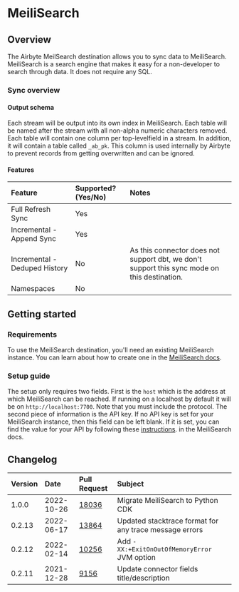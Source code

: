 # MeiliSearch

## Overview

The Airbyte MeilSearch destination allows you to sync data to MeiliSearch. MeiliSearch is a search engine that makes it easy for a non-developer to search through data. It does not require any SQL.

### Sync overview

#### Output schema

Each stream will be output into its own index in MeiliSearch. Each table will be named after the stream with all non-alpha numeric characters removed. Each table will contain one column per top-levelfield in a stream. In addition, it will contain a table called `_ab_pk`. This column is used internally by Airbyte to prevent records from getting overwritten and can be ignored.

#### Features

| Feature | Supported?\(Yes/No\) | Notes |
| :--- | :--- | :--- |
| Full Refresh Sync | Yes |  |
| Incremental - Append Sync | Yes |  |
| Incremental - Deduped History | No | As this connector does not support dbt, we don't support this sync mode on this destination. |
| Namespaces | No |  |

## Getting started

### Requirements

To use the MeiliSearch destination, you'll need an existing MeiliSearch instance. You can learn about how to create one in the [MeiliSearch docs](https://www.meilisearch.com/docs/learn/getting_started/installation).

### Setup guide

The setup only requires two fields. First is the `host` which is the address at which MeiliSearch can be reached. If running on a localhost by default it will be on `http://localhost:7700`. Note that you must include the protocol. The second piece of information is the API key. If no API key is set for your MeiliSearch instance, then this field can be left blank. If it is set, you can find the value for your API by following these [instructions](https://docs.meilisearch.com/reference/features/authentication.html#master-key). in the MeiliSearch docs.

## Changelog

| Version | Date | Pull Request | Subject |
| :--- | :--- | :--- | :--- |
| 1.0.0 | 2022-10-26 | [18036](https://github.com/airbytehq/airbyte/pull/18036) |  Migrate MeiliSearch to Python CDK |
| 0.2.13 | 2022-06-17 | [13864](https://github.com/airbytehq/airbyte/pull/13864) | Updated stacktrace format for any trace message errors |
| 0.2.12 | 2022-02-14 | [10256](https://github.com/airbytehq/airbyte/pull/10256) | Add `-XX:+ExitOnOutOfMemoryError` JVM option |
| 0.2.11 | 2021-12-28 | [9156](https://github.com/airbytehq/airbyte/pull/9156) | Update connector fields title/description |
